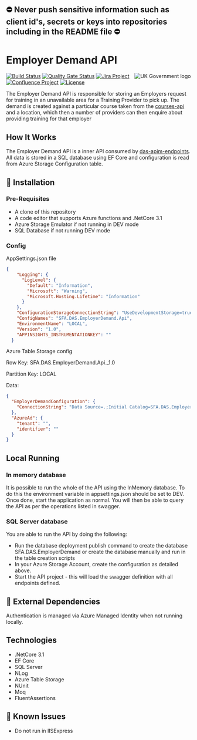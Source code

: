 ## ⛔ Never push sensitive information such as client id's, secrets or keys into repositories including in the README file ⛔

# Employer Demand API

<img src="https://avatars.githubusercontent.com/u/9841374?s=200&v=4" align="right" alt="UK Government logo">


[![Build Status](https://dev.azure.com/sfa-gov-uk/Digital%20Apprenticeship%20Service/_apis/build/status/das-employerdemand-api?repoName=SkillsFundingAgency%2Fdas-employerdemand-api&branchName=refs%2Fpull%2F16%2Fmerge)](https://dev.azure.com/sfa-gov-uk/Digital%20Apprenticeship%20Service/_build/latest?definitionId=2388&repoName=SkillsFundingAgency%2Fdas-employerdemand-api&branchName=refs%2Fpull%2F16%2Fmerge)
[![Quality Gate Status](https://sonarcloud.io/api/project_badges/measure?project=SkillsFundingAgency_das-employerdemand-api&metric=alert_status)](https://sonarcloud.io/dashboard?id=SkillsFundingAgency_das-employerdemand-api)
[![Jira Project](https://img.shields.io/badge/Jira-Project-blue)](https://skillsfundingagency.atlassian.net/secure/RapidBoard.jspa?rapidView=664)
[![Confluence Project](https://img.shields.io/badge/Confluence-Project-blue)](https://skillsfundingagency.atlassian.net/wiki/spaces/NDL/pages/2393178481/AED)
[![License](https://img.shields.io/badge/license-MIT-lightgrey.svg?longCache=true&style=flat-square)](https://en.wikipedia.org/wiki/MIT_License)

The Employer Demand API is responsible for storing an Employers request for training in an unavailable area for a Training Provider to pick up. The demand is created against a particular course taken from the [courses-api](https://github.com/skillsfundingagency/das-courses-api) and a location, which then a number of providers can then enquire about providing training for that employer

## How It Works

The Employer Demand API is a inner API consumed by [das-apim-endpoints](https://github.com/skillsfundingagency/das-apim-endpoints). All data is stored in a SQL database using EF Core and configuration is read from Azure Storage Configuration table. 

## 🚀 Installation

### Pre-Requisites

* A clone of this repository
* A code editor that supports Azure functions and .NetCore 3.1
* Azure Storage Emulator if not running in DEV mode
* SQL Database if not running DEV mode

### Config

AppSettings.json file
```json
{
    "Logging": {
      "LogLevel": {
        "Default": "Information",
        "Microsoft": "Warning",
        "Microsoft.Hosting.Lifetime": "Information"
      }
    },
    "ConfigurationStorageConnectionString": "UseDevelopmentStorage=true;",
    "ConfigNames": "SFA.DAS.EmployerDemand.Api",
    "EnvironmentName": "LOCAL",
    "Version": "1.0",
    "APPINSIGHTS_INSTRUMENTATIONKEY": ""
  }  
```

Azure Table Storage config

Row Key: SFA.DAS.EmployerDemand.Api._1.0

Partition Key: LOCAL

Data:

```json
{
  "EmployerDemandConfiguration": {
    "ConnectionString": "Data Source=.;Initial Catalog=SFA.DAS.EmployerDemand;Integrated Security=True;Pooling=False;Connect Timeout=30"
  },
  "AzureAd": {
    "tenant": "",
    "identifier": ""
  }
}
```

## Local Running

### In memory database
It is possible to run the whole of the API using the InMemory database. To do this the environment variable in appsettings.json should be set to DEV. Once done, start the application as normal. You will then be able to query the API as per the operations listed in swagger.

### SQL Server database
You are able to run the API by doing the following:

* Run the database deployment publish command to create the database SFA.DAS.EmployerDemand or create the database manually and run in the table creation scripts
* In your Azure Storage Account, create the configuration as detailed above.
* Start the API project - this will load the swagger definition with all endpoints defined.

## 🔗 External Dependencies

Authentication is managed via Azure Managed Identity when not running locally.

## Technologies

* .NetCore 3.1
* EF Core
* SQL Server
* NLog
* Azure Table Storage
* NUnit
* Moq
* FluentAssertions

## 🐛 Known Issues

* Do not run in IISExpress